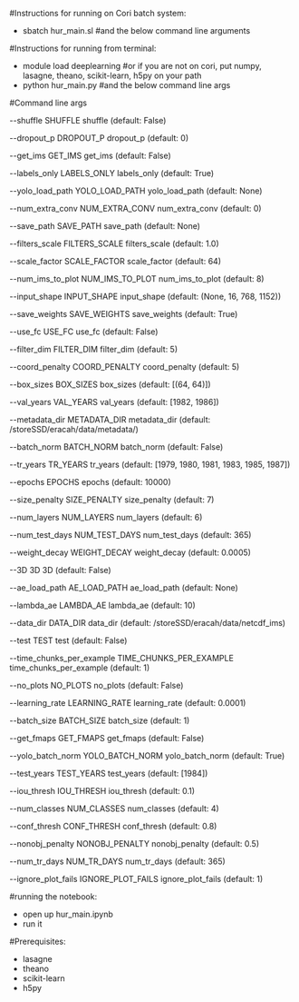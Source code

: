 #Instructions for running on Cori batch system:

* sbatch hur_main.sl #and the below command line arguments

#Instructions for running from terminal:

* module load deeplearning #or if you are not on cori, put numpy, lasagne, theano, scikit-learn, h5py on your path
* python hur_main.py  #and the below command line args


#Command line args

  --shuffle SHUFFLE     shuffle (default: False)
  
  --dropout_p DROPOUT_P
                        dropout_p (default: 0)
                        
  --get_ims GET_IMS     get_ims (default: False)
  
  --labels_only LABELS_ONLY
                        labels_only (default: True)
                        
  --yolo_load_path YOLO_LOAD_PATH
                        yolo_load_path (default: None)
                        

                        
  --num_extra_conv NUM_EXTRA_CONV
                        num_extra_conv (default: 0)
                        
  --save_path SAVE_PATH
                        save_path (default: None)
                        
  --filters_scale FILTERS_SCALE
                        filters_scale (default: 1.0)
                        
  
  --scale_factor SCALE_FACTOR
                        scale_factor (default: 64)
                        
  --num_ims_to_plot NUM_IMS_TO_PLOT
                        num_ims_to_plot (default: 8)
                        
  --input_shape INPUT_SHAPE
                        input_shape (default: (None, 16, 768, 1152))
                        
  --save_weights SAVE_WEIGHTS
                        save_weights (default: True)
                        
  --use_fc USE_FC       use_fc (default: False)
  
  --filter_dim FILTER_DIM
                        filter_dim (default: 5)
                        
  --coord_penalty COORD_PENALTY
                        coord_penalty (default: 5)
                        
  --box_sizes BOX_SIZES
                        box_sizes (default: [(64, 64)])
                        
  --val_years VAL_YEARS
                        val_years (default: [1982, 1986])
                        
  --metadata_dir METADATA_DIR
                        metadata_dir (default:
                        /storeSSD/eracah/data/metadata/)
                        
  --batch_norm BATCH_NORM
                        batch_norm (default: False)
                        
  --tr_years TR_YEARS   tr_years (default: [1979, 1980, 1981, 1983, 1985,
                        1987])
                        
  --epochs EPOCHS       epochs (default: 10000)
  
  --size_penalty SIZE_PENALTY
                        size_penalty (default: 7)
                        
  --num_layers NUM_LAYERS
                        num_layers (default: 6)
                        
  --num_test_days NUM_TEST_DAYS
                        num_test_days (default: 365)
                        
  --weight_decay WEIGHT_DECAY
                        weight_decay (default: 0.0005)
                        
  --3D 3D               3D (default: False)
  
  --ae_load_path AE_LOAD_PATH
                        ae_load_path (default: None)
                        
  --lambda_ae LAMBDA_AE
                        lambda_ae (default: 10)
                        
  --data_dir DATA_DIR   data_dir (default: /storeSSD/eracah/data/netcdf_ims)
  
  --test TEST           test (default: False)

  --time_chunks_per_example TIME_CHUNKS_PER_EXAMPLE
                        time_chunks_per_example (default: 1)
                        
                        
  --no_plots NO_PLOTS   no_plots (default: False)
  
  --learning_rate LEARNING_RATE
                        learning_rate (default: 0.0001)
                        
  --batch_size BATCH_SIZE
                        batch_size (default: 1)
                        
  --get_fmaps GET_FMAPS
                        get_fmaps (default: False)
                        
  --yolo_batch_norm YOLO_BATCH_NORM
                        yolo_batch_norm (default: True)
                        
  --test_years TEST_YEARS
                        test_years (default: [1984])
                        
  --iou_thresh IOU_THRESH
                        iou_thresh (default: 0.1)
                        
  --num_classes NUM_CLASSES
                        num_classes (default: 4)

  --conf_thresh CONF_THRESH
                        conf_thresh (default: 0.8)
                        
  --nonobj_penalty NONOBJ_PENALTY
                        nonobj_penalty (default: 0.5)
                        
  --num_tr_days NUM_TR_DAYS
                        num_tr_days (default: 365)
                        
  --ignore_plot_fails IGNORE_PLOT_FAILS
                        ignore_plot_fails (default: 1)

#running the notebook:
* open up hur_main.ipynb
* run it

#Prerequisites:
* lasagne
* theano
* scikit-learn
* h5py


